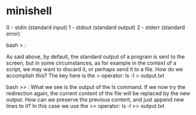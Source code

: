 # minishell

0 - stdin (standard input)
1 - stdout (standard output)
2 - stderr (standard error)

bash > :

As said above, by default, the standard output of a program is sent to the screen, but in some circumstances, as for example in the context of a script, we may want to discard it, or perhaps send it to a file. How do we accomplish this? The key here is the > operator:
ls -l > output.txt

bash >> :
What we see is the output of the ls command. If we now try the redirection again, the current content of the file will be replaced by the new output. How can we preserve the previous content, and just append new lines to it? In this case we use the >> operator:
ls -l >> output.txt
